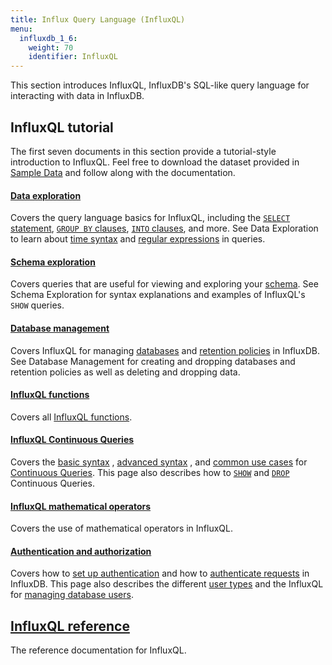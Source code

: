 ```yaml
---
title: Influx Query Language (InfluxQL)
menu:
  influxdb_1_6:
    weight: 70
    identifier: InfluxQL
---
```


This section introduces InfluxQL, InfluxDB's SQL-like query language for
interacting with data in InfluxDB.

## InfluxQL tutorial
The first seven documents in this section provide a tutorial-style introduction
to InfluxQL.
Feel free to download the dataset provided in
[Sample Data](/influxdb/v1.6/query_language/data_download/) and follow along
with the documentation.

#### [Data exploration](/influxdb/v1.6/query_language/data_exploration/)

Covers the query language basics for InfluxQL, including the
[`SELECT` statement](/influxdb/v1.6/query_language/data_exploration/#the-basic-select-statement),
[`GROUP BY` clauses](/influxdb/v1.6/query_language/data_exploration/#the-group-by-clause),
[`INTO` clauses](/influxdb/v1.6/query_language/data_exploration/#the-into-clause), and more.
See Data Exploration to learn about
[time syntax](/influxdb/v1.6/query_language/data_exploration/#time-syntax) and
[regular expressions](/influxdb/v1.6/query_language/data_exploration/#regular-expressions) in
queries.

#### [Schema exploration](/influxdb/v1.6/query_language/schema_exploration/)

Covers queries that are useful for viewing and exploring your
[schema](/influxdb/v1.6/concepts/glossary/#schema).
See Schema Exploration for syntax explanations and examples of InfluxQL's `SHOW`
queries.

#### [Database management](/influxdb/v1.6/query_language/database_management/)

Covers InfluxQL for managing
[databases](/influxdb/v1.6/concepts/glossary/#database) and
[retention policies](/influxdb/v1.6/concepts/glossary/#retention-policy-rp) in
InfluxDB.
See Database Management for creating and dropping databases and retention
policies as well as deleting and dropping data.

#### [InfluxQL functions](/influxdb/v1.6/query_language/functions/)

Covers all [InfluxQL functions](/influxdb/v1.6/query_language/functions/).

#### [InfluxQL Continuous Queries](/influxdb/v1.6/query_language/continuous_queries/)

Covers the
[basic syntax](/influxdb/v1.6/query_language/continuous_queries/#basic-syntax)
,
[advanced syntax](/influxdb/v1.6/query_language/continuous_queries/#advanced-syntax)
,
and
[common use cases](/influxdb/v1.6/query_language/continuous_queries/#continuous-query-use-cases)
for
[Continuous Queries](/influxdb/v1.6/concepts/glossary/#continuous-query-cq).
This page also describes how to
[`SHOW`](/influxdb/v1.6/query_language/continuous_queries/#listing-continuous-queries) and
[`DROP`](/influxdb/v1.6/query_language/continuous_queries/#deleting-continuous-queries)
Continuous Queries.

#### [InfluxQL mathematical operators](/influxdb/v1.6/query_language/math_operators/)

Covers the use of mathematical operators in InfluxQL.

#### [Authentication and authorization](/influxdb/v1.6/query_language/authentication_and_authorization/)

Covers how to
[set up authentication](/influxdb/v1.6/query_language/authentication_and_authorization/#set-up-authentication)
and how to
[authenticate requests](/influxdb/v1.6/query_language/authentication_and_authorization/#authenticate-requests) in InfluxDB.
This page also describes the different
[user types](/influxdb/v1.6/query_language/authentication_and_authorization/#user-types-and-privileges) and the InfluxQL for
[managing database users](/influxdb/v1.6/query_language/authentication_and_authorization/#user-management-commands).

## [InfluxQL reference](/influxdb/v1.6/query_language/spec/)

The reference documentation for InfluxQL.
